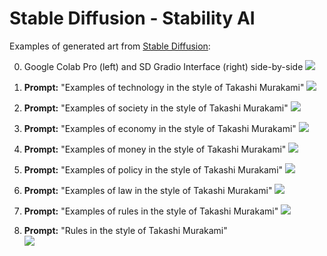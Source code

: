 # Stable Diffusion - Stability AI

Examples of generated art from [Stable Diffusion](https://huggingface.co/CompVis/stable-diffusion-v1-4):

0. Google Colab Pro (left) and SD Gradio Interface (right) side-by-side
   ![](img/sd/using_SD_from_Colab.png)
   
2. **Prompt:** "Examples of technology in the style of Takashi Murakami"
   ![](img/sd/examples_of_technology_in_the_style_of_Takashi_Murakami_SD.png)

3. **Prompt:** "Examples of society in the style of Takashi Murakami"
   ![](img/sd/examples_of_society_in_the_style_of_Takashi_Murakami_SD.png)

4. **Prompt:** "Examples of economy in the style of Takashi Murakami"
   ![](img/sd/examples_of_economy_in_the_style_of_Takashi_Murakami_SD.png)

5. **Prompt:** "Examples of money in the style of Takashi Murakami"
    ![](img/sd/examples_of_money_in_the_style_of_Takashi_Murakami_SD.png)

6. **Prompt:** "Examples of policy in the style of Takashi Murakami"
   ![](img/sd/examples_of_policy_in_the_style_of_Takashi_Murakami_SD.png)

7. **Prompt:** "Examples of law in the style of Takashi Murakami"
   ![](img/sd/examples_of_law_in_the_style_of_Takashi_Murakami_SD.png)
   
8. **Prompt:** "Examples of rules in the style of Takashi Murakami" 
   ![](img/sd/examples_of_rules_in_the_style_of_Takashi_Murakami_SD.png)

9. **Prompt:** "Rules in the style of Takashi Murakami"  
    ![](img/sd/rules_in_the_style_of_Takashi_Murakami_SD.png)
